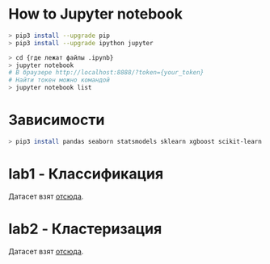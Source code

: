 # How to Jupyter notebook

``` bash
> pip3 install --upgrade pip
> pip3 install --upgrade ipython jupyter

> cd {где лежат файлы .ipynb}
> jupyter notebook
# В браузере http://localhost:8888/?token={your_token}
# Найти токен можно командой
> jupyter notebook list
```

# Зависимости

``` bash
> pip3 install pandas seaborn statsmodels sklearn xgboost scikit-learn scipy matplotlib
```

# lab1 - Классификация

Датасет взят [отсюда](https://www.kaggle.com/datasets/christianlillelund/csgo-round-winner-classification).

# lab2 - Кластеризация

Датасет взят [отсюда](https://www.kaggle.com/datasets/lakshmanraj/vehicle-insurance-policy).


